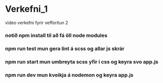 # Verkefni_1
 video verkefni fyrir vefforitun 2

### notið npm install til að fá öll node modules
### npm run test mun gera lint á scss og allar js skrár
### npm run start mun umbreyta scss yfir í css og keyra svo app.js
### npm run dev mun kveikja á nodemon og keyra app.js
